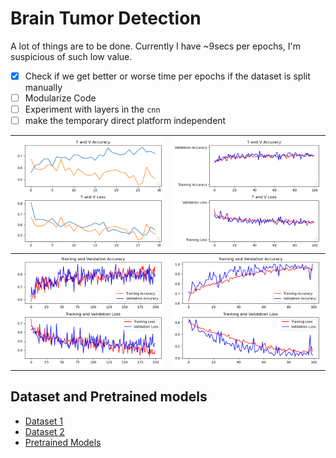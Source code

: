# Brain Tumor Detection

A lot of things are to be done. Currently I have ~9secs per epochs, I'm suspicious of such low value.

- [x] Check if we get better or worse time per epochs if the dataset is split manually
- [ ] Modularize Code
- [ ] Experiment with layers in the `cnn`
- [ ] make the temporary direct platform independent

| ![](test_run1.png) | ![](test_run2.png) |
|--------------------|--------------------|
| ![](test_run3.png) | ![](test_run4.png) |

## Dataset and Pretrained models

- [Dataset 1](https://www.kaggle.com/ahmedhamada0/brain-tumor-detection)
- [Dataset 2](https://www.kaggle.com/navoneel/brain-mri-images-for-brain-tumor-detection)
- [Pretrained Models](https://www.kaggle.com/gaborfodor/keras-pretrained-models)
